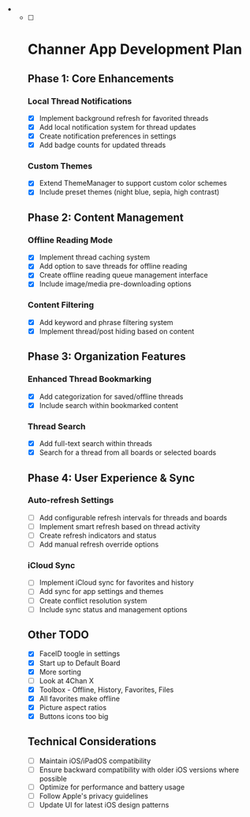 - - [ ] # Channer App Development Plan

    ## Phase 1: Core Enhancements 

    ### Local Thread Notifications 
    - [x] Implement background refresh for favorited threads
    - [x] Add local notification system for thread updates
    - [x] Create notification preferences in settings
    - [x] Add badge counts for updated threads

    ### Custom Themes 
    - [x] Extend ThemeManager to support custom color schemes
    - [x] Include preset themes (night blue, sepia, high contrast)

    ## Phase 2: Content Management

    ### Offline Reading Mode
    - [x] Implement thread caching system
    - [x] Add option to save threads for offline reading
    - [x] Create offline reading queue management interface
    - [x] Include image/media pre-downloading options

    ### Content Filtering
    - [x] Add keyword and phrase filtering system
    - [x] Implement thread/post hiding based on content

    ## Phase 3: Organization Features

    ### Enhanced Thread Bookmarking
    - [x] Add categorization for saved/offline threads
    - [x] Include search within bookmarked content

    ### Thread Search
    - [x] Add full-text search within threads
    - [x] Search for a thread from all boards or selected boards

    ## Phase 4: User Experience & Sync

    ### Auto-refresh Settings
    - [ ] Add configurable refresh intervals for threads and boards
    - [ ] Implement smart refresh based on thread activity
    - [ ] Create refresh indicators and status
    - [ ] Add manual refresh override options

    ### iCloud Sync
    - [ ] Implement iCloud sync for favorites and history
    - [ ] Add sync for app settings and themes
    - [ ] Create conflict resolution system
    - [ ] Include sync status and management options

    ## Other TODO

    - [x] FaceID toogle in settings
    - [x] Start up to Default Board
    - [x] More sorting 
    - [ ] Look at 4Chan X
    - [x] Toolbox - Offline, History, Favorites, Files
    - [x] All favorites make offline
    - [x] Picture aspect ratios
    - [x] Buttons icons too big

    ## Technical Considerations

    - [ ] Maintain iOS/iPadOS compatibility
    - [ ] Ensure backward compatibility with older iOS versions where possible
    - [ ] Optimize for performance and battery usage
    - [ ] Follow Apple's privacy guidelines
    - [ ] Update UI for latest iOS design patterns